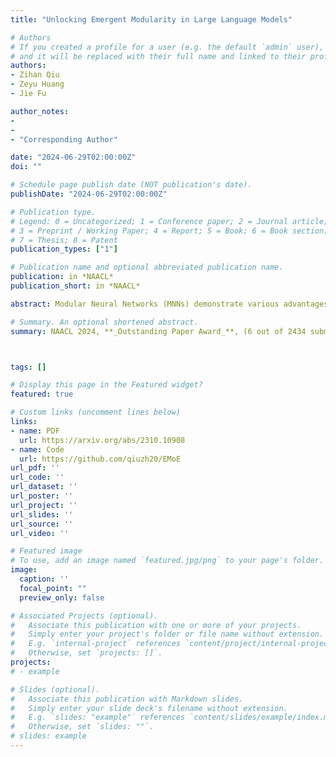 ```yaml
---
title: "Unlocking Emergent Modularity in Large Language Models"

# Authors
# If you created a profile for a user (e.g. the default `admin` user), write the username (folder name) here 
# and it will be replaced with their full name and linked to their profile.
authors:
- Zihan Qiu
- Zeyu Huang
- Jie Fu

author_notes:
- 
- 
- "Corresponding Author"

date: "2024-06-29T02:00:00Z"
doi: ""

# Schedule page publish date (NOT publication's date).
publishDate: "2024-06-29T02:00:00Z"

# Publication type.
# Legend: 0 = Uncategorized; 1 = Conference paper; 2 = Journal article;
# 3 = Preprint / Working Paper; 4 = Report; 5 = Book; 6 = Book section;
# 7 = Thesis; 8 = Patent
publication_types: ["1"]

# Publication name and optional abbreviated publication name.
publication: in *NAACL*
publication_short: in *NAACL*

abstract: Modular Neural Networks (MNNs) demonstrate various advantages over monolithic models. Existing MNNs are generally explicit, their modular architectures are pre-defined, with individual modules expected to implement distinct functions. Recent works reveal that there exists implicit modularity in standard pre-trained transformers, namely Emergent Modularity. They indicate that such modular structures spontaneously exhibit during the early pre-training phase. Despite the benefits of modularity, most Language Models (LMs) are still treated as monolithic models in the pre-train and fine-tune paradigm, with their emergent modularity locked and underutilized. In this work, focusing on unlocking the emergent modularity in LMs, we showcase that standard LMs could be fine-tuned as their Mixture-of-Expert (MoEs) counterparts without introducing any extra parameters. Such MoEs are derived from emergent modularity and are referred to as Emergent MoEs (EMoE). Our experiments demonstrate that fine-tuning EMoE effectively improves downstream in-domain and out-of-domain generalization compared with vanilla fine-tuning. Our analysis and ablation studies further illustrate that it is robust to various configurations and can scale up to Large Language Models (i.e., Llama2-7B and Llama-30B).

# Summary. An optional shortened abstract.
summary: NAACL 2024, **_Outstanding Paper Award_**, (6 out of 2434 submissions)



tags: []

# Display this page in the Featured widget?
featured: true

# Custom links (uncomment lines below)
links:
- name: PDF
  url: https://arxiv.org/abs/2310.10908
- name: Code
  url: https://github.com/qiuzh20/EMoE
url_pdf: ''
url_code: ''
url_dataset: ''
url_poster: ''
url_project: ''
url_slides: ''
url_source: ''
url_video: ''

# Featured image
# To use, add an image named `featured.jpg/png` to your page's folder. 
image:
  caption: ''
  focal_point: ""
  preview_only: false

# Associated Projects (optional).
#   Associate this publication with one or more of your projects.
#   Simply enter your project's folder or file name without extension.
#   E.g. `internal-project` references `content/project/internal-project/index.md`.
#   Otherwise, set `projects: []`.
projects:
# - example

# Slides (optional).
#   Associate this publication with Markdown slides.
#   Simply enter your slide deck's filename without extension.
#   E.g. `slides: "example"` references `content/slides/example/index.md`.
#   Otherwise, set `slides: ""`.
# slides: example
---
```



<!-- {{% callout note %}}
Create your slides in Markdown - click the *Slides* button to check out the example.
{{% /callout %}} -->

<!-- Supplementary notes can be added here, including [code, math, and images](https://wowchemy.com/docs/writing-markdown-latex/). -->
